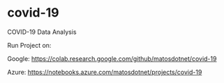 # covid-19
COVID-19 Data Analysis

Run Project on:

  Google: https://colab.research.google.com/github/matosdotnet/covid-19
  
  Azure:  https://notebooks.azure.com/matosdotnet/projects/covid-19

